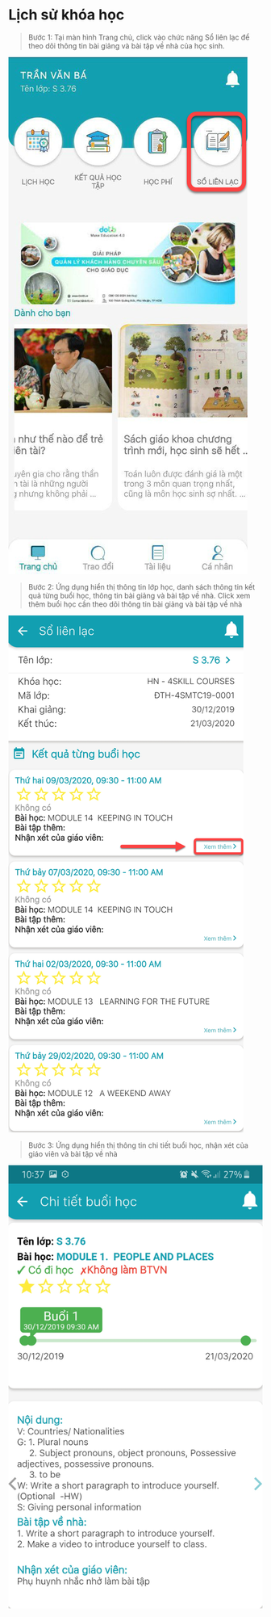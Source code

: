 # Lịch sử khóa học

> Bước 1: Tại màn hình Trang chủ, click vào chức năng Sổ liên lạc để theo dõi thông tin bài giảng và bài tập về nhà của học sinh.

![](../.gitbook/assets/image%20%2840%29.png)

> Bước 2: Ứng dụng hiển thị thông tin lớp học, danh sách thông tin kết quả từng buổi học, thông tin bài giảng và bài tập về nhà. Click xem thêm buổi học cần theo dõi thông tin bài giảng và bài tập về nhà

![](../.gitbook/assets/image%20%2850%29.png)

> Bước 3: Ứng dụng hiển thị thông tin chi tiết buổi học, nhận xét của giáo viên và bài tập về nhà

![](../.gitbook/assets/image%20%2860%29.png)

